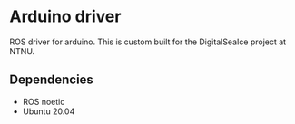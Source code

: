 # Arduino driver
ROS driver for arduino. This is custom built for the DigitalSeaIce project at NTNU. 

## Dependencies
- ROS noetic
- Ubuntu 20.04